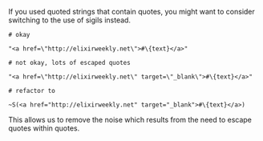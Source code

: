 If you used quoted strings that contain quotes, you might want to consider
switching to the use of sigils instead.

    # okay

    "<a href=\"http://elixirweekly.net\">#\{text}</a>"

    # not okay, lots of escaped quotes

    "<a href=\"http://elixirweekly.net\" target=\"_blank\">#\{text}</a>"

    # refactor to

    ~S(<a href="http://elixirweekly.net" target="_blank">#\{text}</a>)

This allows us to remove the noise which results from the need to escape
quotes within quotes.
